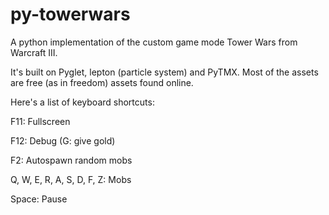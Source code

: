 # py-towerwars
A python implementation of the custom game mode Tower Wars from Warcraft III.

It's built on Pyglet, lepton (particle system) and PyTMX. Most of the assets are free (as in freedom) assets found online.

Here's a list of keyboard shortcuts:

F11: Fullscreen

F12: Debug (G: give gold)

F2: Autospawn random mobs

Q, W, E, R, A, S, D, F, Z: Mobs

Space: Pause
